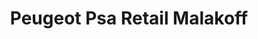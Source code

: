 ---
title: "Peugeot Psa Retail Malakoff"
url: /malakoff/peugeot-psa-retail-malakoff/
shop: Autowerkstatt
---